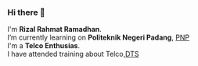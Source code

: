 ### Hi there 👋
I'm **Rizal Rahmat Ramadhan**.  
I’m currently learning on **Politeknik Negeri Padang**, [PNP](https://www.pnp.ac.id/)  
I'm a **Telco Enthusias**.  
I have attended training about Telco,[DTS](https://digitalent.kominfo.go.id/)  

<!--
**rizal1712/rizal1712** is a ✨ _special_ ✨ repository because its `README.md` (this file) appears on your GitHub profile.

Here are some ideas to get you started:

- 🌱 I’m currently learning on Politeknik Negeri Padang, [PNP](https://www.pnp.ac.id/)
- 👯 I’m looking to collaborate on ...
- 🤔 I’m looking for help with ...
- 💬 Ask me about ...
- 📫 How to reach me: ...
- 😄 Pronouns: ...
- ⚡ Fun fact: ...
-->
